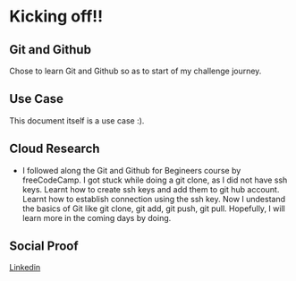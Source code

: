 # Kicking off!!

## Git and Github

Chose to learn Git and Github so as to start of my challenge journey.

## Use Case

This document itself is a use case :).

## Cloud Research

- I followed along the Git and Github for Begineers course by freeCodeCamp. I got stuck while doing a git clone, as I did not have ssh keys. Learnt how to create ssh keys and add them to git hub account. Learnt how to establish connection using the ssh key. Now I undestand the basics of Git like git clone, git add, git push, git pull. Hopefully, I will learn more in the coming days by doing.

## Social Proof


[Linkedin](https://www.linkedin.com/posts/rahulnairv_100daysofcloud-activity-6709673972356788225-aZW-)
